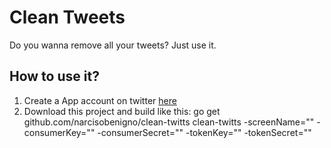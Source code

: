 # Clean Tweets

Do you wanna remove all your tweets? Just use it.

## How to use it?

1. Create a App account on twitter [here](https://developer.twitter.com/en/apps)
2. Download this project and build like this:
      go get github.com/narcisobenigno/clean-twitts
      clean-twitts -screenName="<your user name>" -consumerKey="<your consumeer key>" -consumerSecret="<consumer secret>" -tokenKey="<token key>" -tokenSecret="<token secret>"

